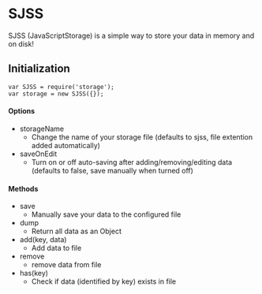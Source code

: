 # SJSS

SJSS (JavaScriptStorage) is a simple way to store your data in memory and on disk!

## Initialization

    var SJSS = require('storage');
    var storage = new SJSS({});

#### Options

* storageName
    * Change the name of your storage file (defaults to sjss, file extention added automatically)
* saveOnEdit
    * Turn on or off auto-saving after adding/removing/editing data (defaults to false, save manually when turned off)
    

#### Methods

* save
    * Manually save your data to the configured file
* dump
    * Return all data as an Object
* add(key, data)
    * Add data to file
* remove
    * remove data from file
* has(key)
    * Check if data (identified by key) exists in file